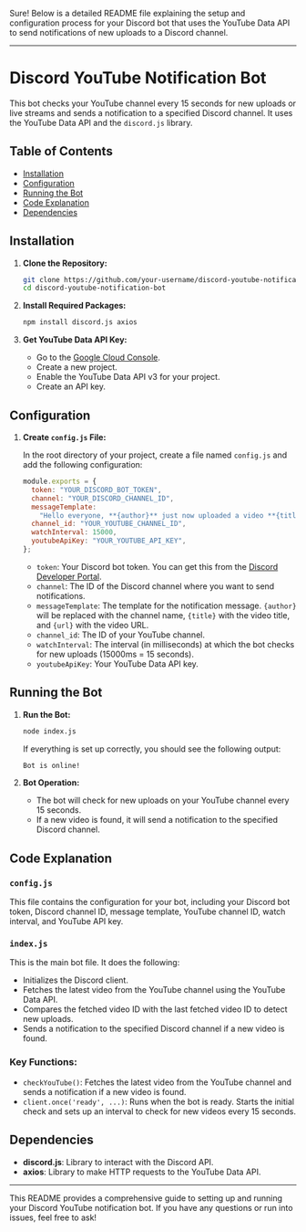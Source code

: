 Sure! Below is a detailed README file explaining the setup and configuration process for your Discord bot that uses the YouTube Data API to send notifications of new uploads to a Discord channel.

---

# Discord YouTube Notification Bot

This bot checks your YouTube channel every 15 seconds for new uploads or live streams and sends a notification to a specified Discord channel. It uses the YouTube Data API and the `discord.js` library.

## Table of Contents

- [Installation](#installation)
- [Configuration](#configuration)
- [Running the Bot](#running-the-bot)
- [Code Explanation](#code-explanation)
- [Dependencies](#dependencies)

## Installation

1. **Clone the Repository:**

   ```bash
   git clone https://github.com/your-username/discord-youtube-notification-bot.git
   cd discord-youtube-notification-bot
   ```

2. **Install Required Packages:**

   ```bash
   npm install discord.js axios
   ```

3. **Get YouTube Data API Key:**

   - Go to the [Google Cloud Console](https://console.cloud.google.com/).
   - Create a new project.
   - Enable the YouTube Data API v3 for your project.
   - Create an API key.

## Configuration

1. **Create `config.js` File:**

   In the root directory of your project, create a file named `config.js` and add the following configuration:

   ```javascript
   module.exports = {
     token: "YOUR_DISCORD_BOT_TOKEN",
     channel: "YOUR_DISCORD_CHANNEL_ID",
     messageTemplate:
       "Hello everyone, **{author}** just now uploaded a video **{title}**!\n{url}",
     channel_id: "YOUR_YOUTUBE_CHANNEL_ID",
     watchInterval: 15000,
     youtubeApiKey: "YOUR_YOUTUBE_API_KEY",
   };
   ```

   - `token`: Your Discord bot token. You can get this from the [Discord Developer Portal](https://discord.com/developers/applications).
   - `channel`: The ID of the Discord channel where you want to send notifications.
   - `messageTemplate`: The template for the notification message. `{author}` will be replaced with the channel name, `{title}` with the video title, and `{url}` with the video URL.
   - `channel_id`: The ID of your YouTube channel.
   - `watchInterval`: The interval (in milliseconds) at which the bot checks for new uploads (15000ms = 15 seconds).
   - `youtubeApiKey`: Your YouTube Data API key.

## Running the Bot

1. **Run the Bot:**

   ```bash
   node index.js
   ```

   If everything is set up correctly, you should see the following output:

   ```bash
   Bot is online!
   ```

2. **Bot Operation:**

   - The bot will check for new uploads on your YouTube channel every 15 seconds.
   - If a new video is found, it will send a notification to the specified Discord channel.

## Code Explanation

### `config.js`

This file contains the configuration for your bot, including your Discord bot token, Discord channel ID, message template, YouTube channel ID, watch interval, and YouTube API key.

### `index.js`

This is the main bot file. It does the following:

- Initializes the Discord client.
- Fetches the latest video from the YouTube channel using the YouTube Data API.
- Compares the fetched video ID with the last fetched video ID to detect new uploads.
- Sends a notification to the specified Discord channel if a new video is found.

### Key Functions:

- `checkYouTube()`: Fetches the latest video from the YouTube channel and sends a notification if a new video is found.
- `client.once('ready', ...)`: Runs when the bot is ready. Starts the initial check and sets up an interval to check for new videos every 15 seconds.

## Dependencies

- **discord.js**: Library to interact with the Discord API.
- **axios**: Library to make HTTP requests to the YouTube Data API.

---

This README provides a comprehensive guide to setting up and running your Discord YouTube notification bot. If you have any questions or run into issues, feel free to ask!
